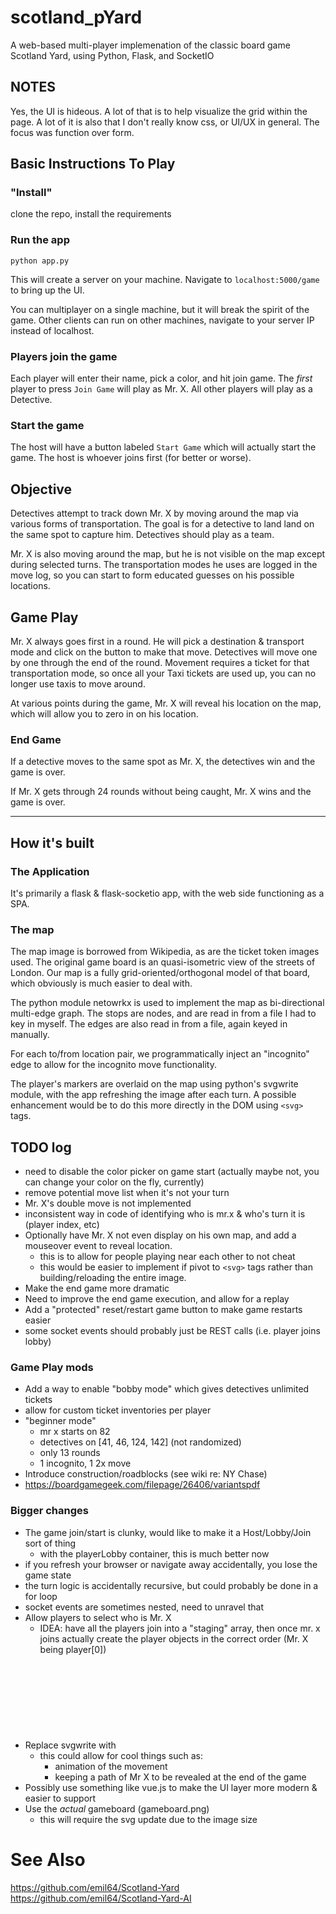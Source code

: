 # scotland_pYard
A web-based multi-player implemenation of the classic board game Scotland Yard, using Python, Flask, and SocketIO


## NOTES

Yes, the UI is hideous.   A lot of that is to help visualize the grid within the page.   A lot of it is also that I don't really know css, or UI/UX in general.  The focus was function over form.

## Basic Instructions To Play

### "Install"
clone the repo, install the requirements

### Run the app
`python app.py`

This will create a server on your machine.   Navigate to `localhost:5000/game` to bring up the UI.

You can multiplayer on a single machine, but it will break the spirit of the game.   Other clients can run on other machines, navigate to your server IP instead of localhost.

### Players join the game

Each player will enter their name, pick a color, and hit join game.  The _first_ player to press `Join Game` will play as Mr. X.  All other players will play as a Detective.

### Start the game

The host will have a button labeled `Start Game` which will actually start the game.   The host is whoever joins first (for better or worse).



## Objective

Detectives attempt to track down Mr. X by moving around the map via various forms of transportation.  The goal is for a detective to land land on the same spot to capture him.  Detectives should play as a team.  

Mr. X is also moving around the map, but he is not visible on the map except during selected turns.  The transportation modes he uses are logged in the move log, so you can start to form educated guesses on his possible locations.


## Game Play

Mr. X always goes first in a round.   He will pick a destination & transport mode and click on the button to make that move.   Detectives will move one by one through the end of the round.  Movement requires a ticket for that transportation mode, so once all your Taxi tickets are used up, you can no longer use taxis to move around.

At various points during the game, Mr. X will reveal his location on the map, which will allow you to zero in on his location.


### End Game
If a detective moves to the same spot as Mr. X, the detectives win and the game is over.

If Mr. X gets through 24 rounds without being caught, Mr. X wins and the game is over.

---

## How it's built


### The Application

It's primarily a flask & flask-socketio app, with the web side functioning as a SPA.  


### The map

The map image is borrowed from Wikipedia, as are the ticket token images used.   The original game board is an quasi-isometric view of the streets of London.  Our map is a fully grid-oriented/orthogonal model of that board, which obviously is much easier to deal with.

The python module netowrkx is used to implement the map as bi-directional multi-edge graph.   The stops are nodes, and are read in from a file I had to key in myself.  The edges are also read in from a file, again keyed in manually.

For each to/from location pair, we programmatically inject an "incognito" edge to allow for the incognito move functionality.

The player's markers are overlaid on the map using python's svgwrite module, with the app refreshing the image after each turn.  A possible enhancement would be to do this more directly in the DOM using `<svg>` tags.

## TODO log

* need to disable the color picker on game start (actually maybe not, you can change your color on the fly, currently)
* remove potential move list when it's not your turn
* Mr. X's double move is not implemented
* inconsistent way in code of identifying who is mr.x & who's turn it is (player index, etc)
* Optionally have Mr. X not even display on his own map, and add a mouseover event to reveal location.
  * this is to allow for people playing near each other to not cheat
  * this would be easier to implement if pivot to `<svg>` tags rather than building/reloading the entire image.
* Make the end game more dramatic
* Need to improve the end game execution, and allow for a replay
* Add a "protected" reset/restart game button to make game restarts easier
* some socket events should probably just be REST calls (i.e. player joins lobby)
 
### Game Play mods
* Add a way to enable "bobby mode" which gives detectives unlimited tickets
* allow for custom ticket inventories per player
* "beginner mode"
  * mr x starts on 82
  * detectives on [41, 46, 124, 142] (not randomized)
  * only 13 rounds
  * 1 incognito, 1 2x move
* Introduce construction/roadblocks (see wiki re: NY Chase)
* https://boardgamegeek.com/filepage/26406/variantspdf


### Bigger changes
* The game join/start is clunky, would like to make it a Host/Lobby/Join sort of thing
  * with the playerLobby container, this is much better now
* if you refresh your browser or navigate away accidentally, you lose the game state
* the turn logic is accidentally recursive, but could probably be done in a for loop
* socket events are sometimes nested, need to unravel that
* Allow players to select who is Mr. X
  * IDEA:  have all the players join into a "staging" array, then once mr. x joins actually create the player objects in the correct order (Mr. X being player[0])
* Replace svgwrite with <svg> tags in html/javasciprt
  * this could allow for cool things such as:
    * animation of the movement
    * keeping a path of Mr X to be revealed at the end of the game
* Possibly use something like vue.js to make the UI layer more modern & easier to support
* Use the _actual_ gameboard (gameboard.png)
  * this will require the svg update due to the image size


# See Also

https://github.com/emil64/Scotland-Yard
https://github.com/emil64/Scotland-Yard-AI

